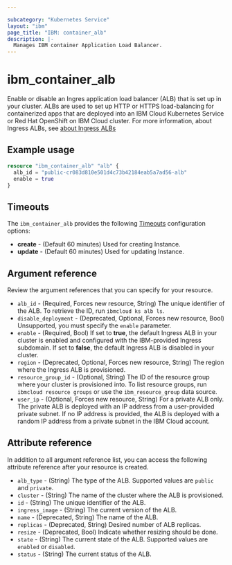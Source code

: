```yaml
---

subcategory: "Kubernetes Service"
layout: "ibm"
page_title: "IBM: container_alb"
description: |-
  Manages IBM container Application Load Balancer.
---
```


# ibm_container_alb
Enable or disable an Ingres application load balancer (ALB) that is set up in your cluster. ALBs are used to set up HTTP or HTTPS load-balancing for containerized apps that are deployed into an IBM Cloud Kubernetes Service or Red Hat OpenShift on IBM Cloud cluster. For more information, about Ingress ALBs, see [about Ingress ALBs](https://cloud.ibm.com/docs/containers?topic=containers-ingress-about)

## Example usage

```terraform
resource "ibm_container_alb" "alb" {
  alb_id = "public-cr083d810e501d4c73b42184eab5a7ad56-alb"
  enable = true
}

```

## Timeouts

The `ibm_container_alb` provides the following [Timeouts](https://www.terraform.io/docs/language/resources/syntax.html) configuration options:

- **create** - (Default 60 minutes) Used for creating Instance.
- **update** - (Default 60 minutes) Used for updating Instance.


## Argument reference
Review the argument references that you can specify for your resource. 
  
- `alb_id` - (Required, Forces new resource, String) The unique identifier of the ALB. To retrieve the ID, run `ibmcloud ks alb ls`.
- `disable_deployment` - (Deprecated, Optional, Forces new resource, Bool) Unsupported, you must specify the `enable` parameter.
- `enable` - (Required, Bool) If set to **true**, the default Ingress ALB in your cluster is enabled and configured with the IBM-provided Ingress subdomain. If set to **false**, the default Ingress ALB is disabled in your cluster. 
- `region` - (Deprecated, Optional, Forces new resource, String) The region where the Ingress ALB is provisioned.
- `resource_group_id` - (Optional, String) The ID of the resource group where your cluster is provisioned into. To list resource groups, run `ibmcloud resource groups` or use the `ibm_resource_group` data source.
- `user_ip` - (Optional, Forces new resource, String) For a private ALB only. The private ALB is deployed with an IP address from a user-provided private subnet. If no IP address is provided, the ALB is deployed with a random IP address from a private subnet in the IBM Cloud account.

## Attribute reference
In addition to all argument reference list, you can access the following attribute reference after your resource is created.

- `alb_type` - (String) The type of the ALB. Supported values are `public` and `private`.
- `cluster` - (String) The name of the cluster where the ALB is provisioned.
- `id` - (String) The unique identifier of the ALB.
- `ingress_image` - (String) The current version of the ALB.
- `name` -  (Deprecated, String) The name of the ALB.
- `replicas` - (Deprecated, String) Desired number of ALB replicas. 
- `resize` -  (Deprecated, Bool) Indicate whether resizing should be done.
- `state` - (String) The current state of the ALB. Supported values are `enabled` or `disabled`.
- `status` - (String) The current status of the ALB.
